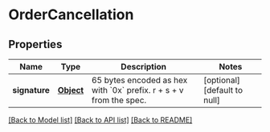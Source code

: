 # OrderCancellation

## Properties

| Name          | Type              | Description                                                                  | Notes                        |
| ------------- | ----------------- | ---------------------------------------------------------------------------- | ---------------------------- |
| **signature** | [**Object**](.md) | 65 bytes encoded as hex with &#x60;0x&#x60; prefix. r + s + v from the spec. | [optional] [default to null] |

[[Back to Model list]](../README.md#documentation-for-models) [[Back to API list]](../README.md#documentation-for-api-endpoints) [[Back to README]](../README.md)
